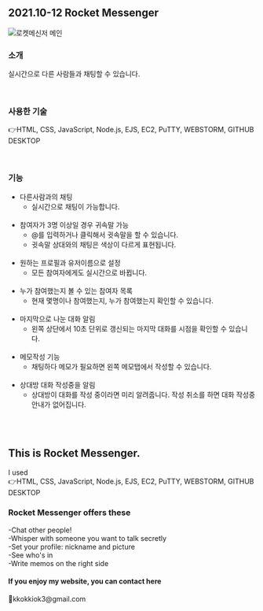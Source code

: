 <h2> 2021.10-12 Rocket Messenger </h2>

![로켓메신저 메인](https://user-images.githubusercontent.com/84312457/147599989-24d8e3b3-b727-4e36-a043-c66c4de234ae.png)

<h3> 소개 </h3>
<p> 실시간으로 다른 사람들과 채팅할 수 있습니다. </p>
<br>
<h3> 사용한 기술 </h3>
<p> 👉HTML, CSS, JavaScript, Node.js, EJS, EC2, PuTTY, WEBSTORM, GITHUB DESKTOP </p>
<br>
<h3> 기능 </h3>
<ul>
    <li>다른사람과의 채팅
        <ul>
            <li>실시간으로 채팅이 가능합니다.</li>
        </ul>
    </li><br>
    <li>참여자가 3명 이상일 경우 귀속말 가능
        <ul>
            <li>@를 입력하거나 클릭해서 귓속말을 할 수 있습니다.</li>
            <li>귓속말 상대와의 채팅은 색상이 다르게 표현됩니다. </li>
        </ul>
    </li><br>
    <li>원하는 프로필과 유저이름으로 설정
        <ul>
            <li>모든 참여자에게도 실시간으로 바뀝니다.</li>
        </ul>
    </li><br>
    <li>누가 참여했는지 볼 수 있는 참여자 목록
        <ul>
            <li>현재 몇명이나 참여했는지, 누가 참여했는지 확인할 수 있습니다.</li>
        </ul>
    </li><br>
    <li>마지막으로 나눈 대화 알림
        <ul>
            <li>왼쪽 상단에서 10초 단위로 갱신되는 마지막 대화를 시점을 확인할 수 있습니다.</li>
        </ul>
    </li><br>
    <li>메모작성 기능
        <ul>
            <li>채팅하다 메모가 필요하면 왼쪽 메모탭에서 작성할 수 있습니다.</li>
        </ul>
    </li><br>
    <li>상대방 대화 작성중을 알림
        <ul>
            <li>상대방이 대화를 작성 중이라면 미리 알려줍니다. 작성 취소를 하면 대화 작성중 안내가 없어집니다.</li>
        </ul>
    </li><br>
</ul>
<br>


<h2> This is Rocket Messenger. </h2>
I used <br>
👉HTML, CSS, JavaScript, Node.js, EJS, EC2, PuTTY, WEBSTORM, GITHUB DESKTOP <br>

<h3> Rocket Messenger offers these </h3>
 -Chat other people! <br>
 -Whisper with someone you want to talk secretly <br>
 -Set your profile: nickname and picture <br>
 -See who's in <br>
 -Write memos on the right side <br>
 
 <h4> If you enjoy my website, you can contact here </h4>
📧kkokkiok3@gmail.com
